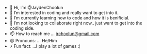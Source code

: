 - 👋 Hi, I’m @JaydenChoolun
- 👀 I’m interested in coding and really want to get into it. 
- 🌱 I’m currently learning how to code and how it is benificial. 
- 💞️ I’m not looking to collaborate right now.. just want to get into the coding side. 
- 📫 How to reach me ... jrchoolun@gmail.com 
- 😄 Pronouns: ... He/Him
- ⚡ Fun fact: ...I play a lot of games :)

<!---
JaydenChoolun/JaydenChoolun is a ✨ special ✨ repository because its `README.md` (this file) appears on your GitHub profile.
You can click the Preview link to take a look at your changes.
--->
